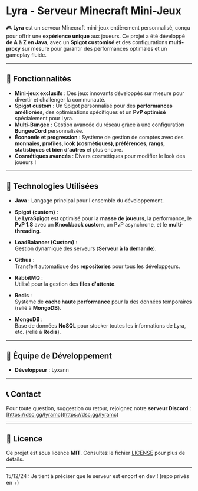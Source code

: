 # Lyra - Serveur Minecraft Mini-Jeux

🎮 **Lyra** est un serveur Minecraft mini-jeux entièrement personnalisé, conçu pour offrir une **expérience unique** aux joueurs. Ce projet a été développé **de A à Z en Java**, avec un **Spigot customisé** et des configurations **multi-proxy** sur mesure pour garantir des performances optimales et un gameplay fluide.

---

## 🚀 Fonctionnalités

- **Mini-jeux exclusifs** : Des jeux innovants développés sur mesure pour divertir et challenger la communauté.
- **Spigot custom** : Un Spigot personnalisé pour des **performances améliorées**, des optimisations spécifiques et un **PvP optimisé** spécialement pour Lyra.
- **Multi-Bungee** : Gestion avancée du réseau grâce à une configuration **BungeeCord** personnalisée.
- **Économie et progression** : Système de gestion de comptes avec des **monnaies, profiles, look (cosmétiques), préférences, rangs, statistiques et bien d'autres** et plus encore.
- **Cosmétiques avancés** : Divers cosmétiques pour modifier le look des joueurs !

---

## 🔧 Technologies Utilisées

- **Java** : Langage principal pour l'ensemble du développement.
  
- **Spigot (custom)** :  
  Le **LyraSpigot** est optimisé pour la **masse de joueurs**, la performance, le **PvP 1.8** avec un **Knockback custom**, un PvP asynchrone, et le **multi-threading**.

- **LoadBalancer (Custom)** :  
  Gestion dynamique des serveurs (**Serveur à la demande**).

- **Githus** :  
  Transfert automatique des **repositories** pour tous les développeurs.

- **RabbitMQ** :  
  Utilisé pour la gestion des **files d'attente**.

- **Redis** :  
  Système de **cache haute performance** pour la des données temporaires (relié à **MongoDB**).

- **MongoDB** :  
  Base de données **NoSQL** pour stocker toutes les informations de Lyra, etc. (relié à **Redis**).

---

## 🤝 Équipe de Développement

- **Développeur** : Lyxann

---

## 📞 Contact

Pour toute question, suggestion ou retour, rejoignez notre **serveur Discord** :  
[https://dsc.gg/lyramc](https://dsc.gg/lyramc)

---

## 📜 Licence

Ce projet est sous licence **MIT**. Consultez le fichier [LICENSE](LICENSE) pour plus de détails.

--- 

15/12/24 : Je tient à préciser que le serveur est encort en dev ! (repo privés en +)
